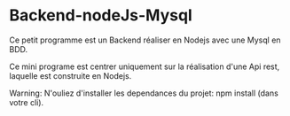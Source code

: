 # Backend-nodeJs-Mysql
Ce petit programme est un Backend réaliser en Nodejs avec une Mysql en BDD.

Ce mini programe est centrer uniquement sur la réalisation d'une Api rest, laquelle est construite en Nodejs.

Warning: N'ouliez d'installer les dependances du projet: npm install (dans votre cli).

